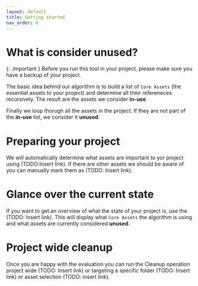 ```yaml
---
layout: default
title: Getting started
nav_order: 0
---
```


# What is consider unused?

{: .important }
Before you run this tool in your project, please make sure you have a backup of your project.

The basic idea behind our algorithm is to build a list of `Core Assets` (the essential assets to your project) and determine all their refereneces recursively. The result are the assets we consider **in-use**.

Finally we loop thorugh all the assets in the project. If they are not part of the **in-use** list, we consider it **unused**.

# Preparing your project

We will automatically determine what assets are important to yor project using (TODO:Insert link). If there are other assets we should be aware of you can manually mark them as (TODO: Insert link).

# Glance over the current state

If you want to get an overview of what the state of your project is, use the (TODO: Insert link). This will display what `Core Assets` the algorithm is using and what assets are currently considered **unused**.

# Project wide cleanup

Once you are happy with the evaluation you can run the Cleanup operation project wide (TODO: Insert link) or targeting a specific folder (TODO: Insert link) or asset selection (TODO: insert link).